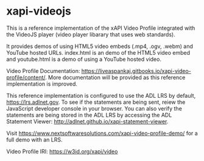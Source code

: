 # xapi-videojs
This  is a reference implementation of the xAPI Video Profile integrated with the VideoJS player (video player libarary that uses web standards). 

It provides demos of using HTML5 video embeds (.mp4, .ogv, .webm) and YouTube hosted URLs. index.html is an demo of the HTML5 video embed and youtube.html is a demo of using a YouTube hosted video.  

Video Profile Documentation: https://liveaspankaj.gitbooks.io/xapi-video-profile/content/. More documentation will be provided as this reference implementation is improved.  

This reference implementation is configured to use the ADL LRS by default, https://lrs.adlnet.gov. To see if the statements are being sent, reiew the JavaScript developer console in your browser. You can also verify the statements are being stored in the ADL LRS by accessing the ADL Statement Viewer: http://adlnet.github.io/xapi-statement-viewer. 

Visit https://www.nextsoftwaresolutions.com/xapi-video-profile-demo/ for a full demo with an LRS. 

Video Profile IRI: https://w3id.org/xapi/video
